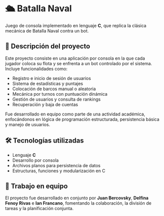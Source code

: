 
# 🛳️ Batalla Naval

Juego de consola implementado en lenguaje **C**, que replica la clásica mecánica de Batalla Naval contra un bot.

## 📌 Descripción del proyecto

Este proyecto consiste en una aplicación por consola en la que cada jugador coloca su flota y se enfrenta a un bot controlado por el sistema.  
Incluye funcionalidades como:

- Registro e inicio de sesión de usuarios  
- Sistema de estadísticas y puntajes  
- Colocación de barcos manual o aleatoria  
- Mecánica por turnos con puntuación dinámica  
- Gestión de usuarios y consulta de rankings  
- Recuperación y baja de cuentas

Fue desarrollado en equipo como parte de una actividad académica, enfocándonos en lógica de programación estructurada, persistencia básica y manejo de usuarios.

## 🛠️ Tecnologías utilizadas

- Lenguaje **C**
- Desarrollo por consola
- Archivos planos para persistencia de datos
- Estructuras, funciones y modularización en C

## 👥 Trabajo en equipo

El proyecto fue desarrollado en conjunto por **Juan Bercovsky**, **Delfina Fenoy Rivas** e **Ian Francano**, fomentando la colaboración, la división de tareas y la planificación conjunta.
